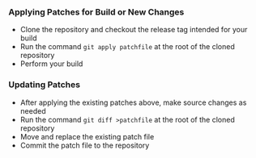 
### Applying Patches for Build or New Changes

* Clone the repository and checkout the release tag intended for your build
* Run the command `git apply patchfile` at the root of the cloned repository
* Perform your build


### Updating Patches

* After applying the existing patches above, make source changes as needed
* Run the command `git diff >patchfile` at the root of the cloned repository
* Move and replace the existing patch file
* Commit the patch file to the repository
